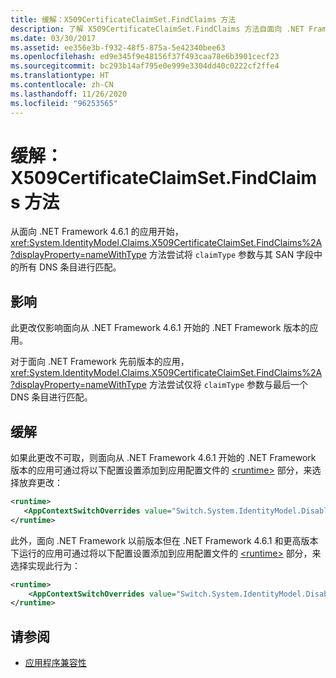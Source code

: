 ```yaml
---
title: 缓解：X509CertificateClaimSet.FindClaims 方法
description: 了解 X509CertificateClaimSet.FindClaims 方法自面向 .NET Framework 4.6.1 的应用起有何变化。
ms.date: 03/30/2017
ms.assetid: ee356e3b-f932-48f5-875a-5e42340bee63
ms.openlocfilehash: ed9e345f9e48156f37f493caa78e6b3901cecf23
ms.sourcegitcommit: bc293b14af795e0e999e3304dd40c0222cf2ffe4
ms.translationtype: HT
ms.contentlocale: zh-CN
ms.lasthandoff: 11/26/2020
ms.locfileid: "96253565"
---
```

# <a name="mitigation-x509certificateclaimsetfindclaims-method"></a>缓解：X509CertificateClaimSet.FindClaims 方法

从面向 .NET Framework 4.6.1 的应用开始，<xref:System.IdentityModel.Claims.X509CertificateClaimSet.FindClaims%2A?displayProperty=nameWithType> 方法尝试将 `claimType` 参数与其 SAN 字段中的所有 DNS 条目进行匹配。  
  
## <a name="impact"></a>影响  

 此更改仅影响面向从 .NET Framework 4.6.1 开始的 .NET Framework 版本的应用。  
  
 对于面向 .NET Framework 先前版本的应用，<xref:System.IdentityModel.Claims.X509CertificateClaimSet.FindClaims%2A?displayProperty=nameWithType> 方法尝试仅将 `claimType` 参数与最后一个 DNS 条目进行匹配。  
  
## <a name="mitigation"></a>缓解  

 如果此更改不可取，则面向从 .NET Framework 4.6.1 开始的 .NET Framework 版本的应用可通过将以下配置设置添加到应用配置文件的 [\<runtime>](../configure-apps/file-schema/runtime/runtime-element.md) 部分，来选择放弃更改：  
  
```xml  
<runtime>  
   <AppContextSwitchOverrides value="Switch.System.IdentityModel.DisableMultipleDNSEntriesInSANCertificate=true" />
</runtime>  
```  
  
 此外，面向 .NET Framework 以前版本但在 .NET Framework 4.6.1 和更高版本下运行的应用可通过将以下配置设置添加到应用配置文件的 [\<runtime>](../configure-apps/file-schema/runtime/runtime-element.md) 部分，来选择实现此行为：  
  
```xml  
<runtime>  
    <AppContextSwitchOverrides value="Switch.System.IdentityModel.DisableMultipleDNSEntriesInSANCertificate=false" />
</runtime>  
```  
  
## <a name="see-also"></a>请参阅

- [应用程序兼容性](application-compatibility.md)
